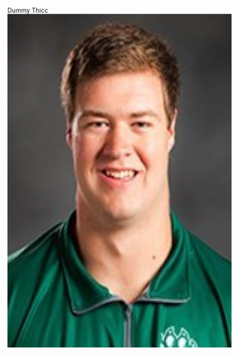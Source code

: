 Dummy Thicc
 <img alt=" The Mule" src="curt_mueller-northwest_missouri_state_university.jpg" width="10000"
     height="750">
